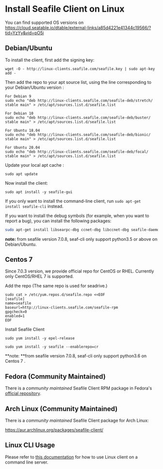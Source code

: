 # Install Seafile Client on Linux

You can find supported OS versions on <https://cloud.seatable.io/dtable/external-links/a85d4221e41344c19566/?tid=YzYy&vid=pO5i>

## Debian/Ubuntu

To install the client, first add the signing key:

```
wget -O - http://linux-clients.seafile.com/seafile.key | sudo apt-key add -

```

Then add the repo to your apt source list, using the line corresponding to your Debian/Ubuntu version :

```
For Debian 9
sudo echo "deb http://linux-clients.seafile.com/seafile-deb/stretch/ stable main" > /etc/apt/sources.list.d/seafile.list

```

```
For Debian 10
sudo echo "deb http://linux-clients.seafile.com/seafile-deb/buster/ stable main" > /etc/apt/sources.list.d/seafile.list

```

```
For Ubuntu 18.04
sudo echo "deb http://linux-clients.seafile.com/seafile-deb/bionic/ stable main" > /etc/apt/sources.list.d/seafile.list

```

```
For Ubuntu 20.04
sudo echo "deb http://linux-clients.seafile.com/seafile-deb/focal/ stable main" > /etc/apt/sources.list.d/seafile.list

```

Update your local apt cache :

```
sudo apt update

```

Now install the client:

```
sudo apt install -y seafile-gui

```

If you only want to install the command-line client, run `sudo apt-get install seafile-cli` instead.

If you want to install the debug symbols (for example, when you want to report a bug), you can install the following packages:

```sh
sudo apt-get install libsearpc-dbg ccnet-dbg libccnet-dbg seafile-daemon-dbg libseafile-dbg seafile-gui-dbg

```

**note:** from seafile version 7.0.8, seaf-cli only support python3.5 or above on Debian/Ubuntu.

## Centos 7

Since 7.0.3 version, we provide official repo for CentOS or RHEL. Currently only CentOS/RHEL 7 is supported.

Add the repo (The same repo is used for seadrive.)

```
sudo cat > /etc/yum.repos.d/seafile.repo <<EOF
[seafile]
name=seafile
baseurl=http://linux-clients.seafile.com/seafile-rpm
gpgcheck=0
enabled=1
EOF

```

Install Seafile Client

```
sudo yum install -y epel-release

sudo yum install -y seafile --enablerepo=cr

```

**note: **from seafile version 7.0.8, seaf-cli only support python3.6 on Centos 7 . 

## Fedora (Community Maintained)

There is a _community maintained_ Seafile Client RPM package in Fedora's [official repository](https://src.fedoraproject.org/rpms/seafile).

## Arch Linux (Community Maintained)

There is a _community maintained_ Seafile Client package for Arch Linux:

<https://aur.archlinux.org/packages/seafile-client/>

## Linux CLI Usage

Please refer to [this documentation](linux-cli.md) for how to use Linux client on a command line server.

